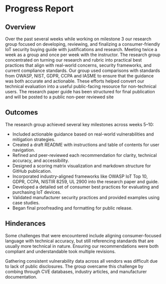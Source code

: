 # Progress Report
## Overview
Over the past several weeks while working on milestone 3 our research group focused on developing, reviewing, and finalizing a consumer-friendly IoT security buying guide with justifications and research. Meeting twice a week as a group and once per week with the instructor. The research group concentrated on turning our research and rubric into practical best practices that align with real-world concerns, security frameworks, and current compliance standards. Our group used comparisons with standards from OWASP, NIST, GDPR, CCPA and  IASME to ensure that the guidance was both accurate and actionable. These efforts helped convert our technical evaluation into a useful public-facing resource for non-technical users. The research paper guide has been structured for final publication and will be posted to a public non-peer reviewed site

## Outcomes
The research group achieved several key milestones across weeks 5–10:
- Included actionable guidance based on real-world vulnerabilities and mitigation strategies.
- Created a draft README with instructions and table of contents for user navigation.
- Refined and peer-reviewed each recommendation for clarity, technical accuracy, and accessibility.
- Designed a scoring matrix visualization and markdown structure for GitHub publication.
- Incorporated industry-aligned frameworks like OWASP IoT Top 10, GDPR, CCPA, NISTIR 8259, UL 2900 into the research paper and guide. 
- Developed a detailed set of consumer best practices for evaluating and purchasing IoT devices.
- Validated manufacturer security practices and provided examples using case studies.
- Began final proofreading and formatting for public release.

## Hinderances
Some challenges that were encountered  include aligning consumer-focused language with technical accuracy, but still referencing standards that are usually more technical in nature. Ensuring our recommendations were both compliant and understandable took multiple revisions. 

Gathering consistent vulnerability data across all vendors was difficult due to lack of public disclosures. The group overcame this challenge by combing through CVE databases, industry articles, and manufacturer documentation. 


